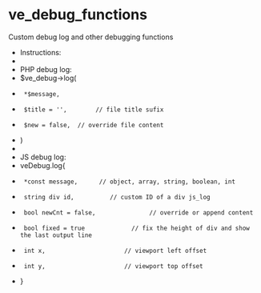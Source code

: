 # ve_debug_functions
Custom debug log and other debugging functions

 * Instructions:
 * 
 * PHP debug log:  
 * $ve_debug->log(
 *      *$message, 
 *      $title = '',        // file title sufix
 *      $new = false,  // override file content
 * )
 * 
 * JS debug log:
 * veDebug.log{
 *      *const message,      // object, array, string, boolean, int
 *      string div id,          // custom ID of a div js_log
 *      bool newCnt = false,               // override or append content
 *      bool fixed = true             // fix the height of div and show the last output line
 *      int x,                      // viewport left offset
 *      int y,                      // viewport top offset
 * }
